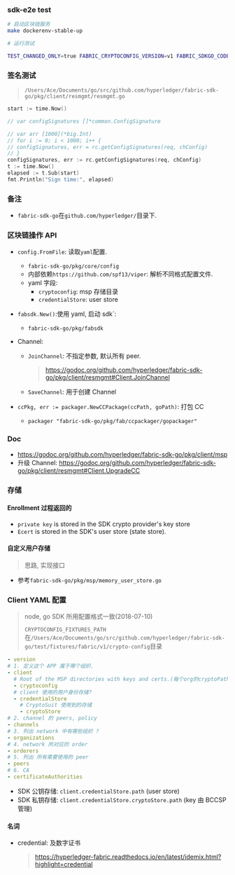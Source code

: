 ### sdk-e2e test

```sh
# 启动区块链服务
make dockerenv-stable-up

# 运行测试

TEST_CHANGED_ONLY=true FABRIC_CRYPTOCONFIG_VERSION=v1 FABRIC_SDKGO_CODELEVEL_VER=v1.1 FABRIC_SDKGO_CODELEVEL_TAG=stable TEST_LOCAL=true  test/scripts/integration.sh
```

### 签名测试

> `/Users/Ace/Documents/go/src/github.com/hyperledger/fabric-sdk-go/pkg/client/resmgmt/resmgmt.go`

```go
start := time.Now()

// var configSignatures []*common.ConfigSignature

// var arr [1000](*big.Int)
// for i := 0; i < 1000; i++ {
// configSignatures, err = rc.getConfigSignatures(req, chConfig)
// }
configSignatures, err := rc.getConfigSignatures(req, chConfig)
t := time.Now()
elapsed := t.Sub(start)
fmt.Println("Sign time:", elapsed)
```

### 备注

- `fabric-sdk-go`在`github.com/hyperledger/`目录下.

### 区块链操作 API

- `config.FromFile`: 读取`yaml`配置.

  - `fabric-sdk-go/pkg/core/config`
  - 内部依赖`https://github.com/spf13/viper`: 解析不同格式配置文件.
  - yaml 字段:
    - `cryptoconfig`: msp 存储目录
    - `credentialStore`: user store

- `fabsdk.New()`:使用 yaml, 启动 sdk`:

  - `fabric-sdk-go/pkg/fabsdk`

- Channel:

  - `JoinChannel`: 不指定参数, 默认所有 peer.
    > https://godoc.org/github.com/hyperledger/fabric-sdk-go/pkg/client/resmgmt#Client.JoinChannel
  - `SaveChannel`: 用于创建 Channel

- `ccPkg, err := packager.NewCCPackage(ccPath, goPath)`: 打包 CC
  - `packager "fabric-sdk-go/pkg/fab/ccpackager/gopackager"`

### Doc

- https://godoc.org/github.com/hyperledger/fabric-sdk-go/pkg/client/msp
- 升级 Channel: https://godoc.org/github.com/hyperledger/fabric-sdk-go/pkg/client/resmgmt#Client.UpgradeCC

### 存储

#### Enrollment 过程返回的

- `private key` is stored in the SDK crypto provider's key store
- `Ecert` is stored in the SDK's user store (state store).

#### 自定义用户存储

> 思路, 实现接口

- 参考`fabric-sdk-go/pkg/msp/memory_user_store.go`

### Client YAML 配置

> node, go SDK 所用配置格式一致(2018-07-10)
>
> `CRYPTOCONFIG_FIXTURES_PATH`在`/Users/Ace/Documents/go/src/github.com/hyperledger/fabric-sdk-go/test/fixtures/fabric/v1/crypto-config`目录

```yaml
- version
# 1. 定义这个 APP 属于哪个组织.
- client
  # Root of the MSP directories with keys and certs.(每个org的cryptoPath依赖root path)
  - cryptoconfig
  # client 使用的用户身份存储?
  - credentialStore
    # CryptoSuit 使用到的存储
    - cryptoStore
# 2. channel 的 peers, policy
- channels
# 3. 列出 network 中有哪些组织 ?
- organizations
# 4. network 所对应的 order
- orderers
# 5. 列出 所有需要使用的 peer
- peers
# 6. CA
- certificateAuthorities
```

- SDK 公钥存储: `client.credentialStore.path` (user store)
- SDK 私钥存储: `client.credentialStore.cryptoStore.path` (key 由 BCCSP 管理)

#### 名词

- credential: 及数字证书
  > https://hyperledger-fabric.readthedocs.io/en/latest/idemix.html?highlight=credential

